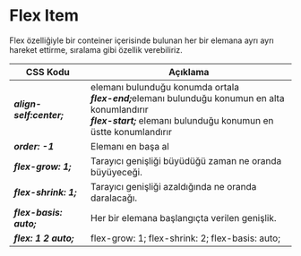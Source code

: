 <h1>Flex Item</h1>
Flex özelliğiyle bir conteiner içerisinde bulunan her bir elemana ayrı ayrı hareket ettirme, sıralama gibi özellik verebiliriz.<br>
<table>
<thead>
<tr>
<th>CSS Kodu</th>
<th>Açıklama</th>
</tr>
</thead>
<tbody>
<tr>
<td><b><i> align-self:center; </i></b></td>
<td>elemanı bulunduğu konumda ortala<br>
<b><i>flex-end;</i></b>elemanı bulunduğu konumun en alta konumlandırır<br>
<b><i>flex-start;</i></b> elemanı bulunduğu konumun en üstte konumlandırır
</td>
</tr>
<tr>
<td><b><i>order: -1</i></b></td>
<td>Elemanı en başa al</td>
</tr>
<tr>
<td><b><i> flex-grow: 1; </i></b></th>
<td>Tarayıcı genişliği büyüdüğü zaman ne oranda büyüyeceği.</td>
</tr>
<tr>
<td><b><i>flex-shrink: 1; </i></b></td>
<td>Tarayıcı genişliği azaldığında ne oranda daralacağı.</td>
</tr>
<tr>
<td><b><i>flex-basis: auto;</i></b></td>
<td>Her bir elemana başlangıçta verilen genişlik.</td>
</tr>
<tr>
<td><b><i>flex: 1 2 auto;</i></b></td>
<td>flex-grow: 1; flex-shrink: 2; flex-basis: auto; </td>
</tr>
</tbody>
</table>
